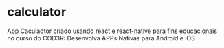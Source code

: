 # calculator
  App Caculadtor criado usando react e react-native para fins educacionais no curso do COD3R: Desenvolva APPs Nativas para Android e iOS
